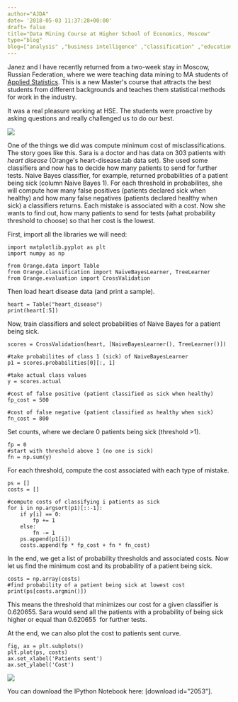 ```yaml
---
author="AJDA"
date= '2018-05-03 11:37:28+00:00'
draft= false
title="Data Mining Course at Higher School of Economics, Moscow"
type="blog"
blog=["analysis" ,"business intelligence" ,"classification" ,"education" ,"examples"  ,"python" ,"scripting" ,"workshop" ]
---
```


Janez and I have recently returned from a two-week stay in Moscow, Russian Federation, where we were teaching data mining to MA students of [Applied Statistics](https://www.hse.ru/en/ma/sna/). This is a new Master's course that attracts the best students from different backgrounds and teaches them statistical methods for work in the industry.

It was a real pleasure working at HSE. The students were proactive by asking questions and really challenged us to do our best.

![](/images/2018/05/20180420_213316.jpg)

One of the things we did was compute minimum cost of misclassifications. The story goes like this. Sara is a doctor and has data on 303 patients with _heart disease_ (Orange's heart-disease.tab data set). She used some classifiers and now has to decide how many patients to send for further tests. Naive Bayes classifier, for example, returned probabilities of a patient being sick (column Naive Bayes 1). For each threshold in probabilites, she will compute how many false positives (patients declared sick when healthy) and how many false negatives (patients declared healthy when sick) a classifiers returns. Each mistake is associated with a cost. Now she wants to find out, how many patients to send for tests (what probability threshold to choose) so that her cost is the lowest.

First, import all the libraries we will need:

    
    import matplotlib.pyplot as plt
    import numpy as np
    
    from Orange.data import Table
    from Orange.classification import NaiveBayesLearner, TreeLearner
    from Orange.evaluation import CrossValidation


Then load heart disease data (and print a sample).

    
    heart = Table("heart_disease")
    print(heart[:5])
    


Now, train classifiers and select probabilities of Naive Bayes for a patient being sick.

    
    scores = CrossValidation(heart, [NaiveBayesLearner(), TreeLearner()])
    
    #take probabilites of class 1 (sick) of NaiveBayesLearner
    p1 = scores.probabilities[0][:, 1]
    
    #take actual class values
    y = scores.actual
    
    #cost of false positive (patient classified as sick when healthy)
    fp_cost = 500
    
    #cost of false negative (patient classified as healthy when sick)
    fn_cost = 800
    


Set counts, where we declare 0 patients being sick (threshold >1).

    
    fp = 0
    #start with threshold above 1 (no one is sick)
    fn = np.sum(y)
    


For each threshold, compute the cost associated with each type of mistake.

    
    ps = []
    costs = []
    
    #compute costs of classifying i patients as sick
    for i in np.argsort(p1)[::-1]:
        if y[i] == 0:
            fp += 1
        else:
            fn -= 1
        ps.append(p1[i])
        costs.append(fp * fp_cost + fn * fn_cost)
    


In the end, we get a list of probability thresholds and associated costs. Now let us find the minimum cost and its probability of a patient being sick.

    
    costs = np.array(costs)
    #find probability of a patient being sick at lowest cost
    print(ps[costs.argmin()])
    


This means the threshold that minimizes our cost for a given classifier is 0.620655. Sara would send all the patients with a probability of being sick higher or equal than 0.620655  for further tests.

At the end, we can also plot the cost to patients sent curve.

    
    fig, ax = plt.subplots()
    plt.plot(ps, costs)
    ax.set_xlabel('Patients sent')
    ax.set_ylabel('Cost')
    


![](/images/2018/05/image-1.png)

You can download the IPython Notebook here: [download id="2053"].
